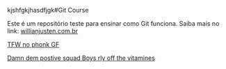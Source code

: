 kjshfgkjhasdfjgk#Git Course

Este é um repositório teste para ensinar como Git funciona.
Saiba mais no link: [willianjusten.com.br](https://willianjusten.com.br)

[TFW no phonk GF](https://www.last.fm/user/izuguchi)

[Damn dem postive squad Boys rly off the vitamines](https://www.youtube.com/watch?v=Du5b3yx-_tk)
